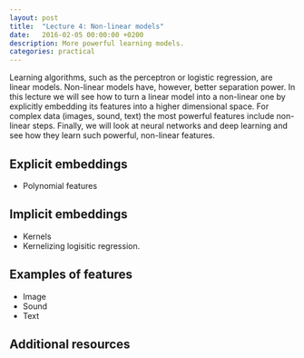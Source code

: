 ```yaml
---
layout: post
title:  "Lecture 4: Non-linear models"
date:   2016-02-05 00:00:00 +0200
description: More powerful learning models.
categories: practical
---
```


Learning algorithms, such as the perceptron or logistic regression, are linear models.
Non-linear models have, however, better separation power.
In this lecture we will see how to turn a linear model into a non-linear one by explicitly embedding its features into a higher dimensional space.
For complex data (images, sound, text) the most powerful features include non-linear steps.
Finally, we will look at neural networks and deep learning and see how they learn such powerful, non-linear features.

## Explicit embeddings

* Polynomial features

## Implicit embeddings

* Kernels
* Kernelizing logisitic regression.

## Examples of features

* Image
* Sound
* Text

## Additional resources

